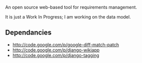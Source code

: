 An open source web-based tool for requirements management.

It is just a Work In Progress; I am working on the data model.

## Dependancies ##
  * http://code.google.com/p/google-diff-match-patch
  * http://code.google.com/p/django-wikiapp
  * http://code.google.com/p/django-tagging